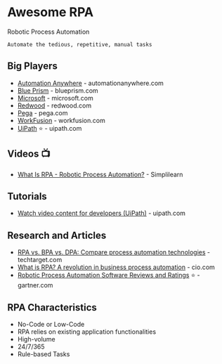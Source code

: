 # Awesome RPA
Robotic Process Automation
```
Automate the tedious, repetitive, manual tasks
```

## Big Players
* [Automation Anywhere](https://www.automationanywhere.com/) - automationanywhere.com
* [Blue Prism](https://www.blueprism.com/) - blueprism.com
* [Microsoft](http://www.microsoft.com/rpa) - microsoft.com
* [Redwood](https://www.redwood.com) - redwood.com
* [Pega](https://www.pega.com/) - pega.com
* [WorkFusion](https://www.workfusion.com/) - workfusion.com
* [UiPath](https://www.uipath.com/) :star: - uipath.com

## Videos :tv:
* [What Is RPA - Robotic Process Automation?](https://www.youtube.com/watch?v=9URSbTOE4YI) - Simplilearn

## Tutorials
* [Watch video content for developers (UiPath)](https://www.uipath.com/learning/video-tutorials) - uipath.com


## Research and Articles
* [RPA vs. BPA vs. DPA: Compare process automation technologies](https://searchcio.techtarget.com/tip/Process-automation-technologies-evolve-RPA-vs-BPA-vs-DPA) - techtarget.com
* [What is RPA? A revolution in business process automation](https://www.cio.com/article/3236451/what-is-rpa-robotic-process-automation-explained.html) - cio.com
* [Robotic Process Automation Software Reviews and Ratings](https://www.gartner.com/reviews/market/robotic-process-automation-software) :star: - gartner.com


## RPA Characteristics
* No-Code or Low-Code
* RPA relies on existing application functionalities
* High-volume
* 24/7/365
* Rule-based Tasks



